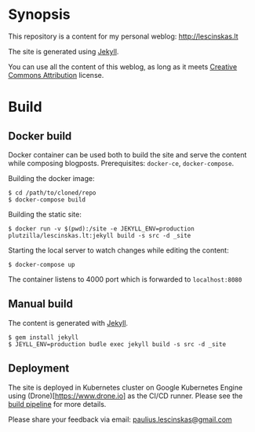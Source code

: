 # Synopsis

This repository is a content for my personal weblog: http://lescinskas.lt

The site is generated using [Jekyll](http://jekyllrb.com).

You can use all the content of this weblog, as long as it meets [Creative Commons Attribution](https://creativecommons.org/licenses/by/4.0/) license.

# Build

## Docker build

Docker container can be used both to build the site and serve the content while composing blogposts.
Prerequisites: `docker-ce`, `docker-compose`.

Building the docker image:
```
$ cd /path/to/cloned/repo
$ docker-compose build
```

Building the static site:
```
$ docker run -v $(pwd):/site -e JEKYLL_ENV=production plutzilla/lescinskas.lt:jekyll build -s src -d _site
```

Starting the local server to watch changes while editing the content:
```
$ docker-compose up
```
The container listens to 4000 port which is forwarded to `localhost:8080`

## Manual build

The content is generated with [Jekyll](http://jekyllrb.com).
```
$ gem install jekyll
$ JEYLL_ENV=production budle exec jekyll build -s src -d _site
```

## Deployment

The site is deployed in Kubernetes cluster on Google Kubernetes Engine using (Drone)[https://www.drone.io] as the CI/CD runner.
Please see the [build pipeline](.drone.yml) for more details.

Please share your feedback via email: paulius.lescinskas@gmail.com
